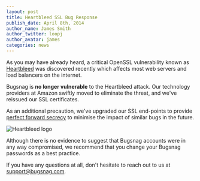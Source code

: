 ```yaml
---
layout: post
title: Heartbleed SSL Bug Response
publish_date: April 8th, 2014
author_name: James Smith
author_twitter: loopj
author_avatar: james
categories: news
---
```


As you may have already heard, a critical OpenSSL vulnerability known as [Heartbleed](http://heartbleed.com/) was discovered recently which affects most web servers and load balancers on the internet.

Bugsnag is **no longer vulnerable** to the Heartbleed attack. Our technology providers at Amazon swiftly moved to eliminate the threat, and we've reissued our SSL certificates.

As an additional precaution, we've upgraded our SSL end-points to provide [perfect forward secrecy](http://vincent.bernat.im/en/blog/2011-ssl-perfect-forward-secrecy.html)
to minimise the impact of similar bugs in the future.

![Heartbleed logo](/img/posts/heartbleed.png)

Although there is no evidence to suggest that Bugsnag accounts were in any way compromised, we recommend that you change your Bugsnag passwords as a best practice.

If you have any questions at all, don't hesitate to reach out to us at <support@bugsnag.com>.
